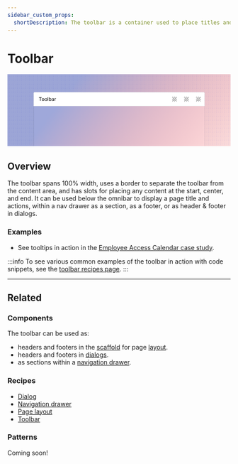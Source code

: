 ```yaml
---
sidebar_custom_props:
  shortDescription: The toolbar is a container used to place titles and actions and align them with consistent spacing and positioning.
---
```


# Toolbar

<ComponentVisual storybookUrl="https://forge.tylerdev.io/main/?path=/story/components-toolbar--default">

![](./images/toolbar.png)

</ComponentVisual>

## Overview

The toolbar spans 100% width, uses a border to separate the toolbar from the content area, and has slots for placing any content at the start, center, and end. It can be used below the omnibar to display a page title and actions, within a nav drawer as a section, as a footer, or as header & footer in dialogs.

### Examples

- See tooltips in action in the [Employee Access Calendar case study](/get-started/other/case-studies/ess-calendar).

:::info
To see various common examples of the toolbar in action with code snippets, see the [toolbar recipes page](/recipes/toolbar/secondary).
:::

---

## Related 

### Components

The toolbar can be used as:
- headers and footers in the [scaffold](/components/layouts/scaffold) for page [layout](/patterns/layout/introduction).
- headers and footers in [dialogs](/components/notifications-and-messages/dialog).
- as sections within a [navigation drawer](/components/navigation/drawer).

### Recipes

- [Dialog](/recipes/dialog/generic)
- [Navigation drawer](/recipes/navigation-drawer/backoffice)
- [Page layout](/recipes/page-layout/generic)
- [Toolbar](/recipes/toolbar/secondary)

### Patterns

Coming soon!
